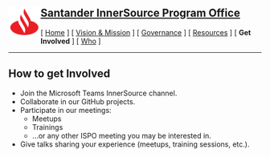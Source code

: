 <h2>
 <a href="/README.md">
   <img alt="Santander" src="/assets/img/santander.png" align="left" width="64" height="64" />
   Santander InnerSource Program Office
 </a>
</h2>

[ [Home](/README.md) ] [ [Vision & Mission](/doc/vision-and-mission.md) ] [ [Governance](/doc/governance.md) ] [ [Resources](/doc/resources.md) ] [ **Get Involved** ] [ [Who](/doc/who.md) ]

---

## How to get Involved
* Join the Microsoft Teams InnerSource channel.
* Collaborate in our GitHub projects.
* Participate in our meetings:
  - Meetups
  - Trainings
  - ...or any other ISPO meeting you may be interested in.
* Give talks sharing your experience (meetups, training sessions, etc.).
